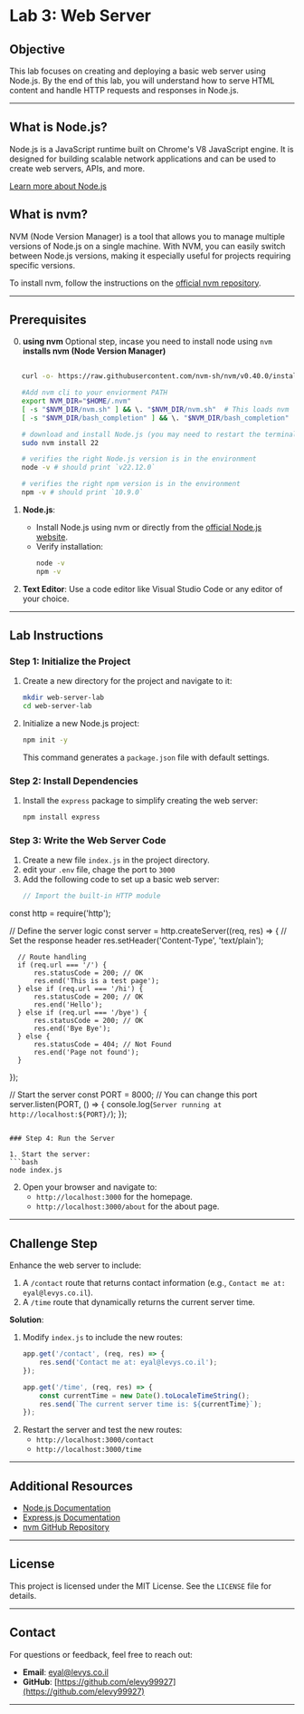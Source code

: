 # Lab 3: Web Server

## Objective
This lab focuses on creating and deploying a basic web server using Node.js. 
By the end of this lab, you will understand how to serve HTML content and handle HTTP requests and responses in Node.js.

---

## What is Node.js?
Node.js is a JavaScript runtime built on Chrome's V8 JavaScript engine. 
It is designed for building scalable network applications and can be used to create web servers, APIs, and more.

[Learn more about Node.js](https://nodejs.org/)

## What is nvm?
NVM (Node Version Manager) is a tool that allows you to manage multiple versions of Node.js on a single machine. With NVM, you can easily switch between Node.js versions, making it especially useful for projects requiring specific versions.

To install nvm, follow the instructions on the [official nvm repository](https://github.com/nvm-sh/nvm).

---

## Prerequisites
0. **using nvm**
Optional step, incase you need to install node using `nvm`
<B>installs nvm (Node Version Manager)</B>

```bash
   
   curl -o- https://raw.githubusercontent.com/nvm-sh/nvm/v0.40.0/install.sh | bash
```
```bash
   #Add nvm cli to your enviorment PATH
   export NVM_DIR="$HOME/.nvm"
   [ -s "$NVM_DIR/nvm.sh" ] && \. "$NVM_DIR/nvm.sh"  # This loads nvm
   [ -s "$NVM_DIR/bash_completion" ] && \. "$NVM_DIR/bash_completion"  # This loads nvm bash_completion
```

```bash
   # download and install Node.js (you may need to restart the terminal)
   sudo nvm install 22

   # verifies the right Node.js version is in the environment
   node -v # should print `v22.12.0`

   # verifies the right npm version is in the environment
   npm -v # should print `10.9.0`

```

1. **Node.js**:
   - Install Node.js using nvm or directly from the [official Node.js website](https://nodejs.org/).
   - Verify installation:
     ```bash
     node -v
     npm -v
     ```

2. **Text Editor**: Use a code editor like Visual Studio Code or any editor of your choice.

---

## Lab Instructions

### Step 1: Initialize the Project

1. Create a new directory for the project and navigate to it:
   ```bash
   mkdir web-server-lab
   cd web-server-lab
   ```

2. Initialize a new Node.js project:
   ```bash
   npm init -y
   ```
   This command generates a `package.json` file with default settings.

### Step 2: Install Dependencies

1. Install the `express` package to simplify creating the web server:
   ```bash
   npm install express
   ```

### Step 3: Write the Web Server Code

1. Create a new file `index.js` in the project directory.
2. edit your `.env` file, chage the port to `3000`
3. Add the following code to set up a basic web server:
   ```javascript
   // Import the built-in HTTP module
  const http = require('http');

  // Define the server logic
  const server = http.createServer((req, res) => {
      // Set the response header
      res.setHeader('Content-Type', 'text/plain');

      // Route handling
      if (req.url === '/') {
          res.statusCode = 200; // OK
          res.end('This is a test page');
      } else if (req.url === '/hi') {
          res.statusCode = 200; // OK
          res.end('Hello');
      } else if (req.url === '/bye') {
          res.statusCode = 200; // OK
          res.end('Bye Bye');
      } else {
          res.statusCode = 404; // Not Found
          res.end('Page not found');
      }
  });

  // Start the server
  const PORT = 8000; // You can change this port
  server.listen(PORT, () => {
      console.log(`Server running at http://localhost:${PORT}/`);
  }); 
   ```

### Step 4: Run the Server

1. Start the server:
   ```bash
   node index.js
   ```

2. Open your browser and navigate to:
   - `http://localhost:3000` for the homepage.
   - `http://localhost:3000/about` for the about page.

---

## Challenge Step

Enhance the web server to include:

1. A `/contact` route that returns contact information (e.g., `Contact me at: eyal@levys.co.il`).
2. A `/time` route that dynamically returns the current server time.

**Solution**:
1. Modify `index.js` to include the new routes:
   ```javascript
   app.get('/contact', (req, res) => {
       res.send('Contact me at: eyal@levys.co.il');
   });

   app.get('/time', (req, res) => {
       const currentTime = new Date().toLocaleTimeString();
       res.send(`The current server time is: ${currentTime}`);
   });
   ```
2. Restart the server and test the new routes:
   - `http://localhost:3000/contact`
   - `http://localhost:3000/time`

---

## Additional Resources

- [Node.js Documentation](https://nodejs.org/en/docs/)
- [Express.js Documentation](https://expressjs.com/)
- [nvm GitHub Repository](https://github.com/nvm-sh/nvm)

---

## License

This project is licensed under the MIT License. See the `LICENSE` file for details.

---
## **Contact**
For questions or feedback, feel free to reach out:
- **Email**: eyal@levys.co.il
- **GitHub**: [https://github.com/elevy99927](https://github.com/elevy99927)

---